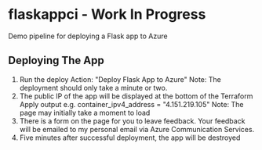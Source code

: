# flaskappci - Work In Progress
Demo pipeline for deploying a Flask app to Azure

## Deploying The App
1. Run the deploy Action: "Deploy Flask App to Azure"
   Note: The deployment should only take a minute or two.
2. The public IP of the app will be displayed at the bottom of the Terraform Apply output e.g. container_ipv4_address = "4.151.219.105"
   Note: The page may initially take a moment to load
3. There is a form on the page for you to leave feedback. Your feedback will be emailed to my personal email via Azure Communication Services.
4. Five minutes after successful deployment, the app will be destroyed
